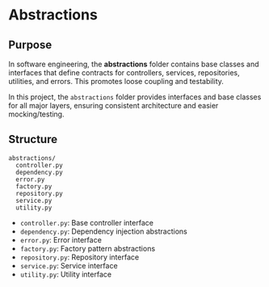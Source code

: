# Abstractions

## Purpose

In software engineering, the **abstractions** folder contains base classes and interfaces that define contracts for controllers, services, repositories, utilities, and errors. This promotes loose coupling and testability.

In this project, the `abstractions` folder provides interfaces and base classes for all major layers, ensuring consistent architecture and easier mocking/testing.

## Structure

```
abstractions/
  controller.py
  dependency.py
  error.py
  factory.py
  repository.py
  service.py
  utility.py
```

- `controller.py`: Base controller interface
- `dependency.py`: Dependency injection abstractions
- `error.py`: Error interface
- `factory.py`: Factory pattern abstractions
- `repository.py`: Repository interface
- `service.py`: Service interface
- `utility.py`: Utility interface 